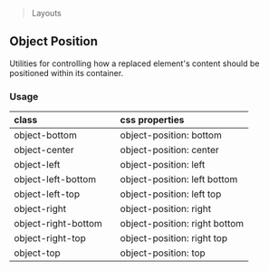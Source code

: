 > Layouts

## Object Position

Utilities for controlling how a replaced element's content should be positioned within its container.

### Usage

| class |  | css properties |
|:--|:--|:--|
| object-bottom |  | object-position: bottom |
| object-center |  | object-position: center |
| object-left |  | object-position: left |
| object-left-bottom |  | object-position: left bottom |
| object-left-top |  | object-position: left top |
| object-right |  | object-position: right |
| object-right-bottom |  | object-position: right bottom |
| object-right-top |  | object-position: right top |
| object-top |  | object-position: top |
